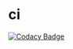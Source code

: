 # ci
[![Codacy Badge](https://app.codacy.com/project/badge/Grade/77b741e673494e4097e9b568e6729d26)](https://www.codacy.com/gh/rcaa/ci/dashboard?utm_source=github.com&amp;utm_medium=referral&amp;utm_content=rcaa/ci&amp;utm_campaign=Badge_Grade)
